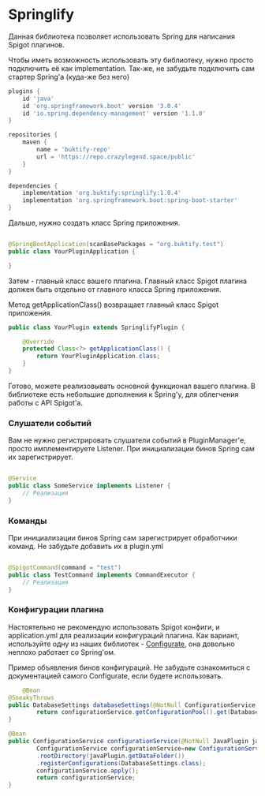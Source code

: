 # Springlify

Данная библиотека позволяет использовать Spring для написания Spigot плагинов.

Чтобы иметь возможность использовать эту библиотеку, нужно просто подключить её как implementation.
Так-же, не забудьте подключить сам стартер Spring'a (куда-же без него)

```groovy
plugins {
    id 'java'
    id 'org.springframework.boot' version '3.0.4'
    id 'io.spring.dependency-management' version '1.1.0'
}

repositories {
    maven {
        name = 'buktify-repo'
        url = 'https://repo.crazylegend.space/public'
    }
}

dependencies {
    implementation 'org.buktify:springlify:1.0.4'
    implementation 'org.springframework.boot:spring-boot-starter'
}
```

Дальше, нужно создать класс Spring приложения.

```java

@SpringBootApplication(scanBasePackages = "org.buktify.test")
public class YourPluginApplication {

}
```

Затем - главный класс вашего плагина.
Главный класс Spigot плагина должен быть отдельно от главного класса Spring приложения.

Метод getApplicationClass() возвращает главный класс Spigot приложения.

```java
public class YourPlugin extends SpringlifyPlugin {

    @Override
    protected Class<?> getApplicationClass() {
        return YourPluginApplication.class;
    }
}
```

Готово, можете реализовывать основной функционал вашего плагина.
В библиотеке есть небольшие дополнения к Spring'y, для облегчения работы с API Spigot'a.

### Слушатели событий

Вам не нужно регистрировать слушатели событий в PluginManager'е, просто имплементируете Listener.
При инициализации бинов Spring сам их зарегистрирует.

```java

@Service
public class SomeService implements Listener {
    // Реализация
}
```

### Команды

При инициализации бинов Spring сам зарегистрирует обработчики команд.
Не забудьте добавить их в plugin.yml

```java

@SpigotCommand(command = "test")
public class TestCommand implements CommandExecutor {
    // Реализация
}
```

### Конфигурации плагина

Настоятельно не рекомендую использовать Spigot конфиги, и application.yml для реализации конфигураций плагина.
Как вариант, используйте одну из наших библиотек - [Configurate](https://github.com/buktify/configurate), она довольно
неплохо работает со Spring'ом.

Пример объявления бинов конфигураций.
Не забудьте ознакомиться с документацией самого Configurate, если будете использовать.

```java
    @Bean
@SneakyThrows
public DatabaseSettings databaseSettings(@NotNull ConfigurationService configurationService){
        return configurationService.getConfigurationPool().get(DatabaseSettings.class);
}

@Bean
public ConfigurationService configurationService(@NotNull JavaPlugin javaPlugin){
        ConfigurationService configurationService=new ConfigurationService()
        .rootDirectory(javaPlugin.getDataFolder())
        .registerConfigurations(DatabaseSettings.class);
        configurationService.apply();
        return configurationService;
}
```